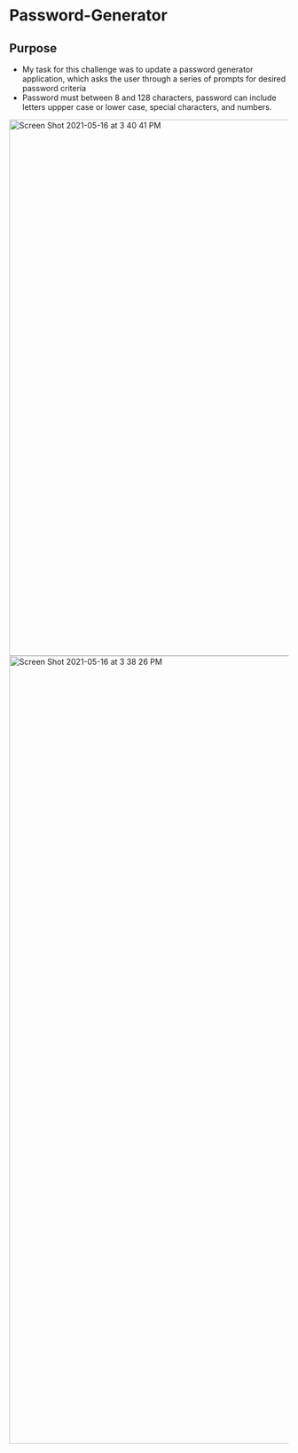 # Password-Generator

## Purpose
* My task for this challenge was to update a password generator application, which asks the user through a series of  prompts for desired password criteria
* Password must between 8 and 128 characters, password can include letters uppper case or lower case, special characters, and numbers.
 <img width="968" alt="Screen Shot 2021-05-16 at 3 40 41 PM" src="https://user-images.githubusercontent.com/80868375/118413561-36a61580-b65d-11eb-8068-0eceba5b929e.png">
<img width="1422" alt="Screen Shot 2021-05-16 at 3 38 26 PM" src="https://user-images.githubusercontent.com/80868375/118413593-58070180-b65d-11eb-9552-8cf1d92e6949.png">
